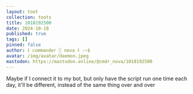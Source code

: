 ```yaml
---
layout: toot
collection: toots
title: 1018192500
date: 2024-10-18
published: true
tags: []
pinned: false
author: ⸸ commander ░ nova ⸸ :~$
avatar: /img/avatar/daemon.jpeg
mastodon: https://mastodon.online/@cmdr_nova/1018192500
---
```


Maybe if I connect it to my bot, but only have the script run one time each day, it'll be different, instead of the same thing over and over
